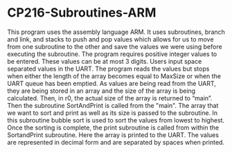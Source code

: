 # CP216-Subroutines-ARM
This program uses the assembly language ARM. It uses subroutines, branch and link, and stacks to push and pop values which allows for us to move from one subroutine to the other and save the values we were using before executing the subroutine.
The program requires positive integer values to be entered. These values can be at most 3 digits. Users input space separated values in the UART. The program reads the values but stops when either the length of the array becomes equal to MaxSize or when the UART queue has been emptied.
As values are being read from the UART, they are being stored in an array and the size of the array is being calculated. Then, in r0, the actual size of the array is returned to “main”.
Then the subroutine SortAndPrint is called from the "main". The array that we want to sort and print as well as its size is passed to the subroutine. In this subroutine bubble sort is used to sort the values from lowest to highest. Once the sorting is complete, the print subroutine is called from within the SortandPrint subroutine. Here the array is printed to the UART. The values are represented in decimal form and are separated by spaces when printed.
